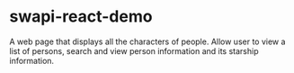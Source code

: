 # swapi-react-demo
A web page that displays all the characters of people. Allow user to view a list of persons, search and view person information and its starship information.

